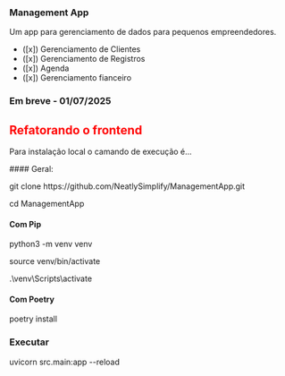 ### Management App

Um app para gerenciamento de dados para pequenos empreendedores.
- ([x]) Gerenciamento de Clientes
- ([x]) Gerenciamento de Registros
- ([x]) Agenda
- ([x]) Gerenciamento fianceiro

### Em breve - 01/07/2025
## <span style="color: red">Refatorando o frontend</span>

<p>Para instalação local o camando de execução é...</p>
#### Geral:
<p>git clone https://github.com/NeatlySimplify/ManagementApp.git </p>
<p>cd ManagementApp </p>

#### Com Pip
<p>python3 -m venv venv</p>
<p>source venv/bin/activate   <!-- Linux/macOS --></p>
<p>.\venv\Scripts\activate     <!-- Windows --> </p>

#### Com Poetry
<p>poetry install <!-- Recomendado --> </p>
<p><!-- Se não tiver instalado recomendo a instalação do Poetry usando Pipx --> </p>

### Executar
<p>uvicorn src.main:app --reload </p>
